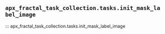 ## `apx_fractal_task_collection.tasks.init_mask_label_image`

::: apx_fractal_task_collection.tasks.init_mask_label_image

